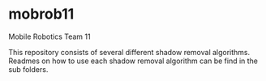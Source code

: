 # mobrob11
Mobile Robotics Team 11

This repository consists of several different shadow removal algorithms. Readmes on how to use each shadow removal algorithm can be find in the sub folders.
